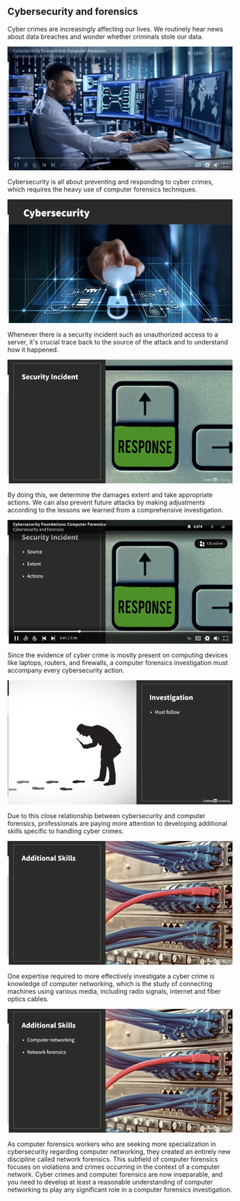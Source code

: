 ## **Cybersecurity and forensics**

Cyber crimes are increasingly affecting our lives. We routinely hear news about data breaches and wonder whether criminals stole our data. 

![alt text](../../../images/computer_forensic/image-71.png)

Cybersecurity is all about preventing and responding to cyber crimes, which requires the heavy use of computer forensics techniques. 

![alt text](../../../images/computer_forensic/image-72.png)

Whenever there is a security incident such as unauthorized access to a server, it's crucial trace back to the source of the attack and to understand how it happened. 

![alt text](../../../images/computer_forensic/image-73.png)

By doing this, we determine the damages extent and take appropriate actions. We can also prevent future attacks by making adjustments according to the lessons we learned from a comprehensive investigation. 

![alt text](../../../images/computer_forensic/image-74.png)

Since the evidence of cyber crime is mostly present on computing devices like laptops, routers, and firewalls, a computer forensics investigation must accompany every cybersecurity action. 

![alt text](../../../images/computer_forensic/image-75.png)

Due to this close relationship between cybersecurity and computer forensics, professionals are paying more attention to developing additional skills specific to handling cyber crimes. 

![alt text](../../../images/computer_forensic/image-76.png)

One expertise required to more effectively investigate a cyber crime is knowledge of computer networking, which is the study of connecting machines using various media, including radio signals, internet and fiber optics cables. 

![alt text](../../../images/computer_forensic/image-78.png)

As computer forensics workers who are seeking more specialization in cybersecurity regarding computer networking, they created an entirely new discipline called network forensics. This subfield of computer forensics focuses on violations and crimes occurring in the context of a computer network. Cyber crimes and computer forensics are now inseparable, and you need to develop at least a reasonable understanding of computer networking to play any significant role in a computer forensics investigation.